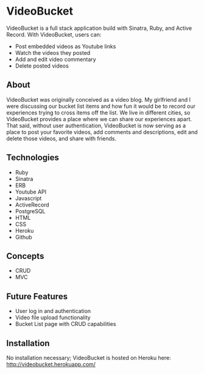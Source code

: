 # VideoBucket

VideoBucket is a full stack application build with Sinatra, Ruby, and Active Record. With VideoBucket, users can:

  - Post embedded videos as Youtube links
  - Watch the videos they posted
  - Add and edit video commentary
  - Delete posted videos

## About
VideoBucket was originally conceived as a video blog. My girlfriend and I were discussing our bucket list items and how fun it would be to record our experiences trying to cross items off the list. We live in different cities, so VideoBucket provides a place where we can share our experiences apart. That said, without user authentication, VideoBucket is now serving as a place to post your favorite videos, add comments and descriptions, edit and delete those videos, and share with friends.

## Technologies

  - Ruby
  - Sinatra
  - ERB
  - Youtube API
  - Javascript
  - ActiveRecord
  - PostgreSQL
  - HTML
  - CSS
  - Heroku
  - Github

## Concepts
  - CRUD
  - MVC

## Future Features
  - User log in and authentication
  - Video file upload functionality
  - Bucket List page with CRUD capabilities

## Installation
No installation necessary; VideoBucket is hosted on Heroku here: http://videobucket.herokuapp.com/
